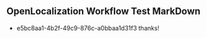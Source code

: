 ## OpenLocalization Workflow Test MarkDown
* e5bc8aa1-4b2f-49c9-876c-a0bbaa1d31f3 
thanks!<!--HONumber=Mar16_HO3-->
